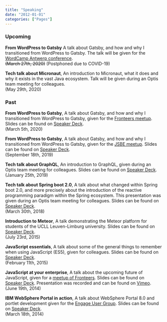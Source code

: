 ```yaml
---
title: "Speaking"
date: "2012-01-01"
categories: ["Pages"]
---
```


### Upcoming

**From WordPress to Gatsby** A talk about Gatsby, and how and why I transitioned from WordPress to Gatsby. 
The talk will be given for the [WordCamp Antwerp conference](https://2020.antwerp.wordcamp.org/).<br />
~~(March 27th, 2020)~~ (Postphoned due to COVID-19)

**Tech talk about Micronaut**, An introduction to Micronaut, what it does and why it exists in the vast Java ecosystem.
Talk will be given during an Optis team meeting for colleagues.<br />
(May 29th, 2020)


### Past 

**From WordPress to Gatsby**, A talk about Gatsby, and how and why I transitioned from WordPress to Gatsby, given for the [Fronteers meetup](https://www.meetup.com/Fronteers-BE/events/267803949/).
Slides can be found on [Speaker Deck](https://speakerdeck.com/g00glen00b/from-wordpress-to-gatsby).<br />
(March 5th, 2020)

**From WordPress to Gatsby**, A talk about Gatsby, and how and why I transitioned from WordPress to Gatsby, given for the [JSBE meetup](http://jsbe.io/).
Slides can be found on [Speaker Deck](https://speakerdeck.com/g00glen00b/from-wordpress-to-gatsby).<br />
(September 18th, 2019)

**Tech talk about GraphQL**, An introduction to GraphQL, given during an Optis team meeting for colleagues.
Slides can be found on [Speaker Deck](https://speakerdeck.com/g00glen00b/graphql).<br />
(January 25th, 2019)

**Tech talk about Spring boot 2.0**, A talk about what changed within Spring boot 2.0, and more precisely about the introduction of the reactive programming paradigm within the Spring ecosystem.
This presentation was given during an Optis team meeting for colleagues. 
Slides can be found on [Speaker Deck](https://speakerdeck.com/g00glen00b/reactive-programming-with-spring-boot-2).<br />
(March 30th, 2018)

**Introduction to Meteor**, A talk demonstrating the Meteor platform for students of the UCLL Leuven-Limburg university.
Slides can be found on [Speaker Deck](https://speakerdeck.com/g00glen00b/introduction-to-meteor).<br />
(July 23rd, 2015)

**JavaScript essentials**, A talk about some of the general things to remember when using JavaScript (ES5), given for colleagues.
Slides can be found on [Speaker Deck](https://speakerdeck.com/g00glen00b/javascript-essentials).<br />
(February 11th, 2015)

**JavaScript at your enterprise**, A talk about the upcoming future of JavaScript, given for a [meetup of Fronteers](https://fronteers.nl/bijeenkomsten/2014/cronos).
Slides can be found on [Speaker Deck](https://speakerdeck.com/g00glen00b/fronteers-javascript-at-your-enterprise-dutch).
Presentation was recorded and can be found on [Vimeo](https://vimeo.com/107045511).<br />
(June 19th, 2014)

**IBM WebSphere Portal in action**, A talk about WebSphere Portal 8.0 and portlet development given for the [Engage User Group](https://engage.ug/engage.nsf/Pages/Event20140317_Sessions5).
Slides can be found on [Speaker Deck](https://speakerdeck.com/g00glen00b/engage-2014-ibm-websphere-portal-in-action).<br />
(March 18th, 2014)
